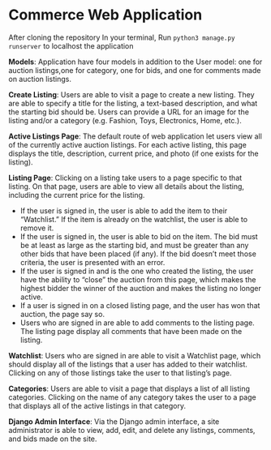 # Commerce Web Application

After cloning the repository
In your terminal, 
Run `python3 manage.py runserver` to localhost the application 


**Models**: Application  have four models in addition to the User model: one for auction listings,one for category, one for bids, and one for comments made on auction listings. 

**Create Listing**: Users are able to visit a page to create a new listing. They are able to specify a title for the listing, a text-based description, and what the starting bid should be. Users can provide a URL for an image for the listing and/or a category (e.g. Fashion, Toys, Electronics, Home, etc.).

**Active Listings Page**: The default route of web application let users view all of the currently active auction listings. For each active listing, this page displays the title, description, current price, and photo (if one exists for the listing).

**Listing Page**: Clicking on a listing take users to a page specific to that listing. On that page, users are able to view all details about the listing, including the current price for the listing.
- If the user is signed in, the user is able to add the item to their “Watchlist.” If the item is already on the watchlist, the user is able to remove it.
- If the user is signed in, the user is able to bid on the item. The bid must be at least as large as the starting bid, and must be greater than any other bids that have been placed (if any). If the bid doesn’t meet those criteria, the user is presented with an error.
- If the user is signed in and is the one who created the listing, the user have the ability to “close” the auction from this page, which makes the highest bidder the winner of the auction and makes the listing no longer active.
- If a user is signed in on a closed listing page, and the user has won that auction, the page say so.
- Users who are signed in are able to add comments to the listing page. The listing page display all comments that have been made on the listing.

**Watchlist**: Users who are signed in are able to visit a Watchlist page, which should display all of the listings that a user has added to their watchlist. Clicking on any of those listings take the user to that listing’s page.

**Categories**: Users are able to visit a page that displays a list of all listing categories. Clicking on the name of any category takes the user to a page that displays all of the active listings in that category.

**Django Admin Interface**: Via the Django admin interface, a site administrator is able to view, add, edit, and delete any listings, comments, and bids made on the site.
